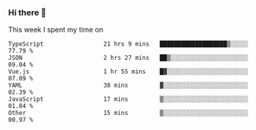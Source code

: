 ### Hi there 👋

<!--
**qiruohan/qiruohan** is a ✨ _special_ ✨ repository because its `README.md` (this file) appears on your GitHub profile.

Here are some ideas to get you started:

- 🔭 I’m currently working on ...
- 🌱 I’m currently learning ...
- 👯 I’m looking to collaborate on ...
- 🤔 I’m looking for help with ...
- 💬 Ask me about ...
- 📫 How to reach me: ...
- 😄 Pronouns: ...
- ⚡ Fun fact: ...
-->

This week I spent my time on 
<!--START_SECTION:waka-->

```text
TypeScript                 21 hrs 9 mins   ███████████████████▒░░░░░   77.79 %
JSON                       2 hrs 27 mins   ██▒░░░░░░░░░░░░░░░░░░░░░░   09.04 %
Vue.js                     1 hr 55 mins    █▓░░░░░░░░░░░░░░░░░░░░░░░   07.09 %
YAML                       38 mins         ▓░░░░░░░░░░░░░░░░░░░░░░░░   02.39 %
JavaScript                 17 mins         ▒░░░░░░░░░░░░░░░░░░░░░░░░   01.04 %
Other                      15 mins         ▒░░░░░░░░░░░░░░░░░░░░░░░░   00.97 %
```

<!--END_SECTION:waka-->
